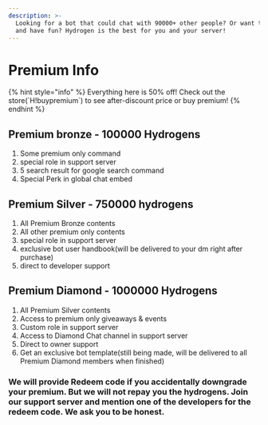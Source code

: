 ```yaml
---
description: >-
  Looking for a bot that could chat with 90000+ other people? Or want to chill
  and have fun? Hydrogen is the best for you and your server!
---
```


# Premium Info

{% hint style="info" %}
Everything here is 50% off! Check out the store\(\`H!buypremium\`\) to see after-discount price or buy premium!
{% endhint %}

## Premium bronze - 100000 Hydrogens

1. Some premium only command
2. special role in support server
3. 5 search result for google search command
4. Special Perk in global chat embed

## Premium Silver - 750000 hydrogens

1. All Premium Bronze contents
2. All other premium only contents
3. special role in support server
4. exclusive bot user handbook\(will be delivered to your dm right after purchase\)
5. direct to developer support

## Premium Diamond - 1000000 Hydrogens

1. All Premium Silver contents
2. Access to premium only giveaways & events
3. Custom role in support server
4. Access to Diamond Chat channel in support server
5. Direct to owner support
6. Get an exclusive bot template\(still being made, will be delivered to all Premium Diamond members when finished\)



### We will provide Redeem code if you accidentally downgrade your premium. But we will not repay you the hydrogens. Join our support server and mention one of the developers for the redeem code. We ask you to be honest.

